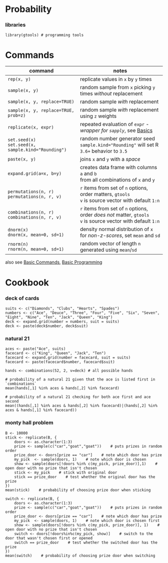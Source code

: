 # Probability

### libraries

```
library(gtools) # programming tools
```

# Commands

|command|notes|
|-|-|
|`rep(x, y)`|replicate values in `x` by `y` times|
|`sample(x, y)`|random sample from `x` picking `y` times _without_ replacement|
|`sample(x, y, replace=TRUE)`|random sample _with_ replacement|
|`sample(x, y, replace=TRUE, prob=z)`|random sample _with_ replacement using `z` weights|
|`replicate(x, expr)`|repeated evaluation of `expr` - _wrapper for `sapply`_, see [Basics](Basics.md)|
|`set.seed(x)` <br> `set.seed(x, sample.kind="Rounding")`|random number generator seed <br> `sample.kind="Rounding"` will set R `3.6+` behavior to `3.5`|
|`paste(x, y)`|joins `x` and `y` with a _space_|
|`expand.grid(a=x, b=y)`|creates data frame with columns `a` and `b` <br> from all combinations of `x` and `y`|
|`permutations(n, r)` <br> `permutations(n, r, v)`|`r` items from set of `n` options, order matters, `gtools` <br> `v` is source vector with default `1:n`|
|`combinations(n, r)` <br> `combinations(n, r, v)`|`r` items from set of `n` options, order _does not_ matter, `gtools` <br> `v` is source vector with default `1:n`|
|`dnorm(x)` <br> `dnorm(x, mean=0, sd=1)`|density normal distribution of `x` <br> for _non-z-scores_, set `mean` and `sd`|
|`rnorm(n)` <br> `rnorm(n, mean=0, sd=1)`|random vector of length `n` generated using `mean`/`sd`|

also see [Basic Commands](Basics.md#basic-commands), [Basic Programming](Basics.md#programming)

# Cookbook

### deck of cards

```
suits <- c("Diamonds", "Clubs", "Hearts", "Spades")
numbers <- c("Ace", "Deuce", "Three", "Four", "Five", "Six", "Seven", "Eight", "Nine", "Ten", "Jack", "Queen", "King")
deck <- expand.grid(number = numbers, suit = suits)
deck <- paste(deck$number, deck$suit)
```

### natural 21

```
aces <- paste("Ace", suits)
facecard <- c("King", "Queen", "Jack", "Ten")
facecard <- expand.grid(number = facecard, suit = suits)
facecard <- paste(facecard$number, facecard$suit)

hands <- combinations(52, 2, v=deck) # all possible hands

# probability of a natural 21 given that the ace is listed first in `combinations`
mean(hands[,1] %in% aces & hands[,2] %in% facecard)

# probability of a natural 21 checking for both ace first and ace second
mean((hands[,1] %in% aces & hands[,2] %in% facecard)|(hands[,2] %in% aces & hands[,1] %in% facecard))
```

### monty hall problem

```
B <- 10000
stick <- replicate(B, {
	doors <- as.character(1:3)
	prize <- sample(c("car","goat","goat"))    # puts prizes in random order
	prize_door <- doors[prize == "car"]    # note which door has prize
	my_pick  <- sample(doors, 1)    # note which door is chosen
	show <- sample(doors[!doors %in% c(my_pick, prize_door)],1)    # open door with no prize that isn't chosen
	stick <- my_pick    # stick with original door
	stick == prize_door    # test whether the original door has the prize
})
mean(stick)    # probability of choosing prize door when sticking

switch <- replicate(B, {
	doors <- as.character(1:3)
	prize <- sample(c("car","goat","goat"))    # puts prizes in random order
	prize_door <- doors[prize == "car"]    # note which door has prize
	my_pick  <- sample(doors, 1)    # note which door is chosen first
	show <- sample(doors[!doors %in% c(my_pick, prize_door)], 1)    # open door with no prize that isn't chosen
	switch <- doors[!doors%in%c(my_pick, show)]    # switch to the door that wasn't chosen first or opened
	switch == prize_door    # test whether the switched door has the prize
})
mean(switch)    # probability of choosing prize door when switching
```
